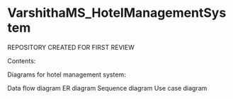 # VarshithaMS_HotelManagementSystem
REPOSITORY CREATED FOR FIRST REVIEW

Contents:

Diagrams for hotel management system:

Data flow diagram
ER diagram
Sequence diagram
Use case diagram
